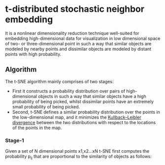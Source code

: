 # t-distributed stochastic neighbor embedding

It is a nonlinear dimensionality reduction technique well-suited for embedding high-dimensional data for visualization in low
dimensional space of two- or three-dimensional point in such a way that similar objects are modeled by nearby points and
dissimilar objects are modeled by distant points with high probability.

## Algorithm
The t-SNE algorithm mainly comprises of two stages:
- First it constructs a probability distribution over pairs of high-dimensional objects in such a way that similar objects have a high
probability of being picked, whilst dissimilar points have an extremely small probability of being picked.
- Second, t-SNE defines a similar probability distribution over the points in the low-dimensional map, and it minimizes the [Kullback–Leibler
divergence](https://en.wikipedia.org/wiki/Kullback%E2%80%93Leibler_divergence) between the two distributions with respect to the locations 
of the points in the map.

### Stage-1 
Given a set of N dimensional points x1,x2...xN t-SNE first computes the probability p<sub>ij</sub> that are proportional to the similarity
of objects as follows:
